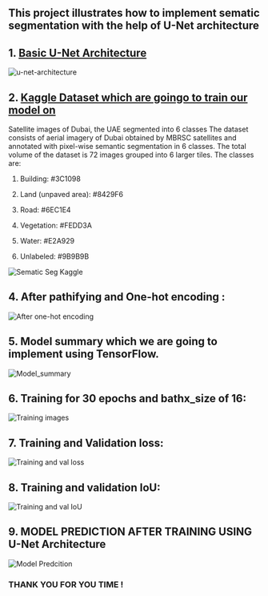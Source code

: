 


## This project illustrates how to implement sematic segmentation with the help of U-Net architecture

## 1. [Basic U-Net Architecture](https://arxiv.org/abs/1505.04597)


![u-net-architecture](https://user-images.githubusercontent.com/56868253/163403861-eec8fbb0-12b1-4be9-968f-fb8c8733ef2a.png) 


## 2. [Kaggle Dataset which are goingo to train our model on](https://www.kaggle.com/datasets/humansintheloop/semantic-segmentation-of-aerial-imagery)


Satellite images of Dubai, the UAE segmented into 6 classes
The dataset consists of aerial imagery of Dubai obtained by MBRSC satellites and annotated with pixel-wise semantic segmentation in 6 classes. The total volume of the dataset is 72 images grouped into 6 larger tiles. The classes are:

1. Building: #3C1098

2. Land (unpaved area): #8429F6

3. Road: #6EC1E4

4. Vegetation: #FEDD3A

5. Water: #E2A929

6. Unlabeled: #9B9B9B

![Sematic Seg Kaggle](https://user-images.githubusercontent.com/56868253/163405694-298cfcaa-6e57-43ab-a7bb-bfadf7a620e0.png)


## 4. After pathifying and One-hot encoding :
![After one-hot encoding](https://user-images.githubusercontent.com/56868253/163407017-d4f77bcf-cf41-4393-a30d-1850bea4e2a1.png)


## 5. Model summary which we are going to implement using TensorFlow.
![Model_summary](https://user-images.githubusercontent.com/56868253/163407138-2e49dea8-5415-4359-8ba2-099314a9a179.png)

## 6. Training for 30 epochs and bathx_size of 16:
![Training images](https://user-images.githubusercontent.com/56868253/163407631-fd322d41-745c-4f6b-94f6-7c56f61d3234.png)

## 7. Training and Validation loss:
![Training and val loss](https://user-images.githubusercontent.com/56868253/163407996-c9d99e35-f7ae-4381-9ae5-eba4bf51d6b9.png)

## 8. Training and validation IoU:
![Training and val IoU](https://user-images.githubusercontent.com/56868253/163408087-f71e298b-6af0-4eeb-a75d-e9f518dd3aa9.png)


## 9. MODEL PREDICTION AFTER TRAINING USING U-Net Architecture
![Model Predcition](https://user-images.githubusercontent.com/56868253/163408321-a3492497-b4dd-4d59-b4db-a1100898ac62.png)


### THANK YOU FOR YOU TIME !
